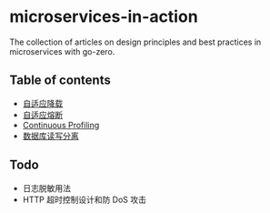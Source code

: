 # microservices-in-action
The collection of articles on design principles and best practices in microservices with go-zero.

## Table of contents

- [自适应降载](adaptive-shedding-cn.md)
- [自适应熔断](breaker-cn.md)
- [Continuous Profiling](continuous-profiling-cn.md)
- [数据库读写分离](db-readwrite-split-cn.md)

## Todo

- 日志脱敏用法
- HTTP 超时控制设计和防 DoS 攻击
